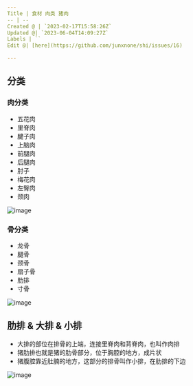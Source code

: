 ```yaml
---
Title | 食材 肉类 猪肉
-- | --
Created @ | `2023-02-17T15:58:26Z`
Updated @| `2023-06-04T14:09:27Z`
Labels | ``
Edit @| [here](https://github.com/junxnone/shi/issues/16)

---
```


## 分类

### 肉分类

- 五花肉
- 里脊肉
- 腱子肉
- 上脑肉
- 前腿肉
- 后腿肉
- 肘子
- 梅花肉
- 左臀肉
- 颈肉

![image](https://user-images.githubusercontent.com/2216970/219702368-a204e681-ce91-48cc-ad6a-0f717f6b1a3e.png)


### 骨分类

- 龙骨 
- 腿骨
- 颈骨
- 扇子骨
- 肋排
- 寸骨

![image](https://user-images.githubusercontent.com/2216970/219702478-6e4eab30-9e80-422d-8bc5-baaa6fe0ceab.png)


## 肋排 & 大排 & 小排

- 大排的部位在排骨的上端，连接里脊肉和背脊肉，也叫作肉排
- 猪肋排也就是猪的肋骨部分，位于胸腔的地方，成片状
- 猪腹腔靠近肚腩的地方，这部分的排骨叫作小排，在肋排的下边

![image](https://user-images.githubusercontent.com/2216970/219701106-61c77913-a580-411d-b5d4-393d954192ec.png)

